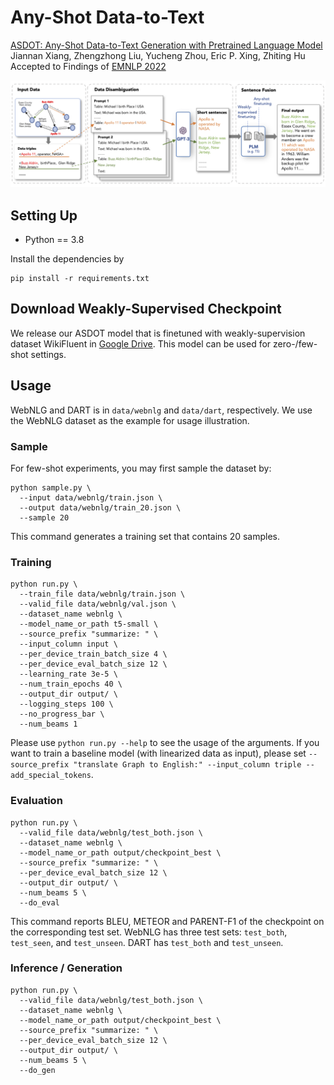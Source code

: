 # Any-Shot Data-to-Text
[ASDOT: Any-Shot Data-to-Text Generation with Pretrained Language Model]() \
Jiannan Xiang, Zhengzhong Liu, Yucheng Zhou, Eric P. Xing, Zhiting Hu \
Accepted to Findings of [EMNLP 2022](https://2022.emnlp.org/)

![](figure.png)

## Setting Up
* Python == 3.8

Install the dependencies by
```
pip install -r requirements.txt
```

## Download Weakly-Supervised Checkpoint
We release our ASDOT model that is finetuned with weakly-supervision dataset WikiFluent in [Google Drive](https://drive.google.com/file/d/1_qTlQdbK0sQDv7DXICOtyMdPQ7FNQBc1/view?usp=sharing).
This model can be used for zero-/few-shot settings.

## Usage
WebNLG and DART is in `data/webnlg` and `data/dart`, respectively. We use the WebNLG dataset as the example for usage illustration.

### Sample
For few-shot experiments, you may first sample the dataset by:
```
python sample.py \
  --input data/webnlg/train.json \
  --output data/webnlg/train_20.json \
  --sample 20
```
This command generates a training set that contains 20 samples.

### Training
```
python run.py \
  --train_file data/webnlg/train.json \
  --valid_file data/webnlg/val.json \
  --dataset_name webnlg \
  --model_name_or_path t5-small \
  --source_prefix "summarize: " \
  --input_column input \
  --per_device_train_batch_size 4 \
  --per_device_eval_batch_size 12 \
  --learning_rate 3e-5 \
  --num_train_epochs 40 \
  --output_dir output/ \
  --logging_steps 100 \
  --no_progress_bar \
  --num_beams 1
```
Please use `python run.py --help` to see the usage of the arguments. If you want to train a baseline model (with linearized data as input), please set 
`--source_prefix "translate Graph to English:" --input_column triple --add_special_tokens`.

### Evaluation
```
python run.py \
  --valid_file data/webnlg/test_both.json \
  --dataset_name webnlg \
  --model_name_or_path output/checkpoint_best \
  --source_prefix "summarize: " \
  --per_device_eval_batch_size 12 \
  --output_dir output/ \
  --num_beams 5 \
  --do_eval
```
This command reports BLEU, METEOR and PARENT-F1 of the checkpoint on the corresponding test set.
WebNLG has three test sets: `test_both`, `test_seen`, and `test_unseen`. DART has `test_both` and `test_unseen`.

### Inference / Generation
```
python run.py \
  --valid_file data/webnlg/test_both.json \
  --dataset_name webnlg \
  --model_name_or_path output/checkpoint_best \
  --source_prefix "summarize: " \
  --per_device_eval_batch_size 12 \
  --output_dir output/ \
  --num_beams 5 \
  --do_gen
```

